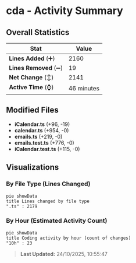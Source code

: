 # cda - Activity Summary 

## Overall Statistics

| Stat                   | Value                                                             |
| ---------------------- | ----------------------------------------------------------------- |
| **Lines Added** (➕)   | 2160                                          |
| **Lines Removed** (➖) | 19                                        |
| **Net Change** (↕)    | 2141                |
| **Active Time** (⌚)   | 46 minutes |


## Modified Files
- **iCalendar.ts** (+96, -19)
- **calendar.ts** (+954, -0)
- **emails.ts** (+219, -0)
- **emails.test.ts** (+776, -0)
- **iCalendar.test.ts** (+115, -0)

## Visualizations

### By File Type (Lines Changed)

```mermaid
pie showData
title Lines changed by file type
".ts" : 2179
```

### By Hour (Estimated Activity Count)

```mermaid
pie showData
title Coding activity by hour (count of changes)
"10h" : 23
```


> **Last Updated:** 24/10/2025, 10:55:47
